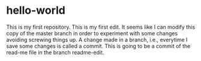 # hello-world
This is my first repository. This is my first edit. It seems like I can modify this copy of the master branch in order to experiment with some changes avoiding screwing things up. A change made in a branch, i.e., everytime I save some changes is called a commit. This is going to be a commit of the read-me file in the branch readme-edit.
